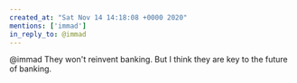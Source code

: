 ```yaml
---
created_at: "Sat Nov 14 14:18:08 +0000 2020"
mentions: ['immad']
in_reply_to: @immad
---
```


@immad They won't reinvent banking. But I think they are key to the future of banking.
